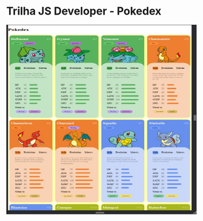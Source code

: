 # Trilha JS Developer - Pokedex


<p> 
    <img width="1000" height="500" src="/assets/img/pokedexPage.jpg">
</p>
